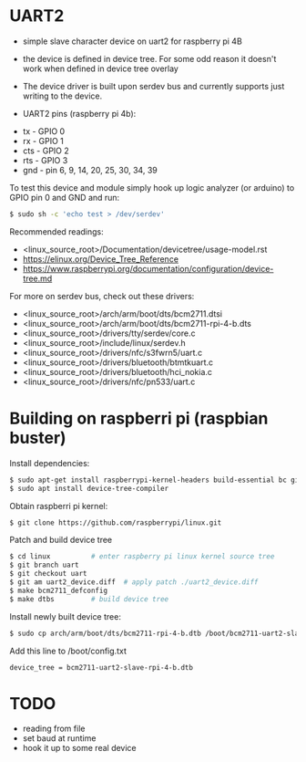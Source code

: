 # UART2
- simple slave character device on uart2 for raspberry pi 4B
- the device is defined in device tree. For some odd reason it doesn't work when
  defined in device tree overlay
- The device driver is built upon serdev bus and currently supports just writing to
  the device. 

- UART2 pins (raspberry pi 4b):
* tx  - GPIO 0
* rx  - GPIO 1
* cts - GPIO 2
* rts - GPIO 3
* gnd - pin 6, 9, 14, 20, 25, 30, 34, 39

To test this device and module simply hook up logic analyzer (or arduino) to GPIO
pin 0 and GND and run:
```bash
$ sudo sh -c 'echo test > /dev/serdev'
```
Recommended readings:
* <linux_source_root>/Documentation/devicetree/usage-model.rst
* https://elinux.org/Device_Tree_Reference
* https://www.raspberrypi.org/documentation/configuration/device-tree.md

For more on serdev bus, check out these drivers:
* <linux_source_root>/arch/arm/boot/dts/bcm2711.dtsi
* <linux_source_root>/arch/arm/boot/dts/bcm2711-rpi-4-b.dts
* <linux_source_root>/drivers/tty/serdev/core.c
* <linux_source_root>/include/linux/serdev.h
* <linux_source_root>/drivers/nfc/s3fwrn5/uart.c
* <linux_source_root>/drivers/bluetooth/btmtkuart.c
* <linux_source_root>/drivers/bluetooth/hci_nokia.c
* <linux_source_root>/drivers/nfc/pn533/uart.c

# Building on raspberri pi (raspbian buster) 

Install dependencies:
```bash
$ sudo apt-get install raspberrypi-kernel-headers build-essential bc git wget bison flex libssl-dev make libncurses-dev
$ sudo apt install device-tree-compiler
```
Obtain raspberri pi kernel:
```bash
$ git clone https://github.com/raspberrypi/linux.git
```

Patch and build device tree
```bash
$ cd linux			# enter raspberry pi linux kernel source tree
$ git branch uart
$ git checkout uart
$ git am uart2_device.diff	# apply patch ./uart2_device.diff
$ make bcm2711_defconfig
$ make dtbs			# build device tree
```
Install newly built device tree:
```bash
$ sudo cp arch/arm/boot/dts/bcm2711-rpi-4-b.dtb /boot/bcm2711-uart2-slave-rpi-4-b.dtb
```

Add this line to /boot/config.txt 
```
device_tree = bcm2711-uart2-slave-rpi-4-b.dtb
```
# TODO
* reading from file
* set baud at runtime 
* hook it up to some real device 
